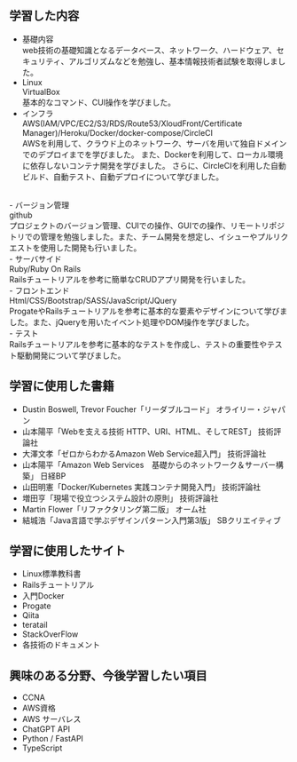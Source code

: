 ## 学習した内容
- 基礎内容<br>
web技術の基礎知識となるデータベース、ネットワーク、ハードウェア、セキュリティ、アルゴリズムなどを勉強し、基本情報技術者試験を取得しました。<br>
- Linux<br>
VirtualBox<br>
基本的なコマンド、CUI操作を学びました。<br>
- インフラ<br>
AWS(IAM/VPC/EC2/S3/RDS/Route53/XloudFront/Certificate Manager)/Heroku/Docker/docker-compose/CircleCI<br>
AWSを利用して、クラウド上のネットワーク、サーバを用いて独自ドメインでのデプロイまでを学びました。
また、Dockerを利用して、ローカル環境に依存しないコンテナ開発を学びました。
さらに、CircleCIを利用した自動ビルド、自動テスト、自動デプロイについて学びました。
<br>
- バージョン管理<br>
github<br>
プロジェクトのバージョン管理、CUIでの操作、GUIでの操作、リモートリポジトリでの管理を勉強しました。また、チーム開発を想定し、イシューやプルリクエストを使用した開発も行いました。<br>
- サーバサイド<br>
Ruby/Ruby On Rails<br>
Railsチュートリアルを参考に簡単なCRUDアプリ開発を行いました。<br>
- フロントエンド<br>
Html/CSS/Bootstrap/SASS/JavaScript/JQuery<br>
ProgateやRailsチュートリアルを参考に基本的な要素やデザインについて学びました。また、jQueryを用いたイベント処理やDOM操作を学びました。<br>
- テスト<br>
Railsチュートリアルを参考に基本的なテストを作成し、テストの重要性やテスト駆動開発について学びました。<br>


## 学習に使用した書籍
- Dustin Boswell, Trevor Foucher「リーダブルコード」 オライリー・ジャパン
- 山本陽平「Webを支える技術 HTTP、URI、HTML、そしてREST」 技術評論社
- 大澤文孝「ゼロからわかるAmazon Web Service超入門」 技術評論社　
- 山本陽平「Amazon Web Services　基礎からのネットワーク＆サーバー構築」 日経BP
- 山田明憲「Docker/Kubernetes 実践コンテナ開発入門」 技術評論社
- 増田亨「現場で役立つシステム設計の原則」 技術評論社
- Martin Flower「リファクタリング第二版」 オーム社
- 結城浩「Java言語で学ぶデザインパターン入門第3版」 SBクリエイティブ

## 学習に使用したサイト
- Linux標準教科書
- Railsチュートリアル
- 入門Docker
- Progate
- Qiita
- teratail
- StackOverFlow
- 各技術のドキュメント

## 興味のある分野、今後学習したい項目
- CCNA
- AWS資格
- AWS サーバレス
- ChatGPT API
- Python / FastAPI
- TypeScript
